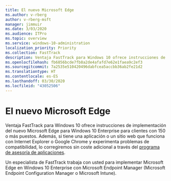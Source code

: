 ```yaml
---
title: El nuevo Microsoft Edge
ms.author: v-rberg
author: v-rberg-msft
manager: jimmuir
ms.date: 3/03/2020
ms.audience: ITPro
ms.topic: overview
ms.service: windows-10-administration
localization_priority: Priority
ms.collection: FastTrack
description: Ventaja FastTrack para Windows 10 ofrece instrucciones de implementación del nuevo Microsoft Edge para Windows 10 Enterprise para clientes con 150 o más puestos.
ms.openlocfilehash: fb6856bcde7fb8a2de4afafd7e62e1faea9c2ef3
ms.sourcegitcommit: 7a2535e510420496dabfcea5accbb36ab2fe21d2
ms.translationtype: HT
ms.contentlocale: es-ES
ms.lasthandoff: 03/30/2020
ms.locfileid: "43052506"
---
```

# <a name="the-new-microsoft-edge"></a>El nuevo Microsoft Edge

Ventaja FastTrack para Windows 10 ofrece instrucciones de implementación del nuevo Microsoft Edge para Windows 10 Enterprise para clientes con 150 o más puestos. Además, si tiene una aplicación o un sitio web que funciona con Internet Explorer o Google Chrome y experimenta problemas de compatibilidad, lo corregiremos sin coste adicional a través del [programa de asesoría de aplicaciones](Win-10-app-assure.md).

Un especialista de FastTrack trabaja con usted para implementar Microsoft Edge en Windows 10 Enterprise con Microsoft Endpoint Manager (Microsoft Endpoint Configuration Manager o Microsoft Intune).


